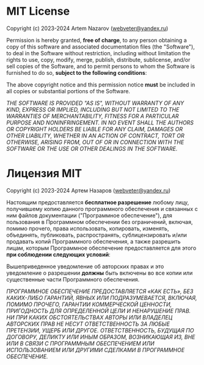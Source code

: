 MIT License
===

Copyright (c) 2023-2024 Artem Nazarov  (webveter@yandex.ru)

Permission is hereby granted, **free of charge**, to any person obtaining a copy
of this software and associated documentation files (the "Software"), to deal
in the Software without restriction, including without limitation the rights
to use, copy, modify, merge, publish, distribute, sublicense, and/or sell
copies of the Software, and to permit persons to whom the Software is
furnished to do so, **subject to the following conditions**:

The above copyright notice and this permission notice **must** be included in all
copies or substantial portions of the Software.

*THE SOFTWARE IS PROVIDED "AS IS", WITHOUT WARRANTY OF ANY KIND, EXPRESS OR
IMPLIED, INCLUDING BUT NOT LIMITED TO THE WARRANTIES OF MERCHANTABILITY,
FITNESS FOR A PARTICULAR PURPOSE AND NONINFRINGEMENT. IN NO EVENT SHALL THE
AUTHORS OR COPYRIGHT HOLDERS BE LIABLE FOR ANY CLAIM, DAMAGES OR OTHER
LIABILITY, WHETHER IN AN ACTION OF CONTRACT, TORT OR OTHERWISE, ARISING FROM,
OUT OF OR IN CONNECTION WITH THE SOFTWARE OR THE USE OR OTHER DEALINGS IN THE
SOFTWARE.*

Лицензия MIT 
===

Copyright (c) 2023-2024 Артем Назаров (webveter@yandex.ru) 

Настоящим предоставляется **бесплатное разрешение** любому лицу, получившему копию
данного программного обеспечения и связанных с ним файлов документации ("Программное обеспечение"), для
пользования в Программном обеспечении без ограничений, включая, помимо прочего, права
использовать, копировать, изменять, объединять, публиковать, распространять, сублицензировать и/или продавать
копий Программного обеспечения, а также разрешить лицам, которым Программное обеспечение
предоставляется для этого **при соблюдении следующих условий**:

Вышеприведенное уведомление об авторских правах и это уведомление о разрешении **должны** быть включены во все
копии или существенные части Программного обеспечения.

*ПРОГРАММНОЕ ОБЕСПЕЧЕНИЕ ПРЕДОСТАВЛЯЕТСЯ «КАК ЕСТЬ», БЕЗ КАКИХ-ЛИБО ГАРАНТИЙ, ЯВНЫХ ИЛИ
ПОДРАЗУМЕВАЕТСЯ, ВКЛЮЧАЯ, ПОМИМО ПРОЧЕГО, ГАРАНТИИ КОММЕРЧЕСКОЙ ЦЕННОСТИ,
ПРИГОДНОСТЬ ДЛЯ ОПРЕДЕЛЕННОЙ ЦЕЛИ И НЕНАРУШЕНИЕ ПРАВ. НИ ПРИ КАКИХ ОБСТОЯТЕЛЬСТВАХ
АВТОРЫ ИЛИ ВЛАДЕЛЕЦ АВТОРСКИХ ПРАВ НЕ НЕСУТ ОТВЕТСТВЕННОСТЬ ЗА ЛЮБЫЕ ПРЕТЕНЗИИ, УЩЕРБ ИЛИ ДРУГОЕ.
ОТВЕТСТВЕННОСТЬ, БУДУЩАЯ ПО ДОГОВОРУ, ДЕЛИКТУ ИЛИ ИНЫМ ОБРАЗОМ, ВОЗНИКАЮЩАЯ ИЗ,
ВНЕ ИЛИ В СВЯЗИ С ПРОГРАММНЫМ ОБЕСПЕЧЕНИЕМ ИЛИ ИСПОЛЬЗОВАНИЕМ ИЛИ ДРУГИМИ СДЕЛКАМИ В
ПРОГРАММНОЕ ОБЕСПЕЧЕНИЕ.*
